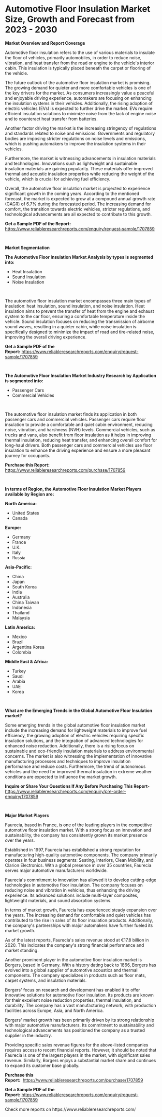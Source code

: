 <p><h1>Automotive Floor Insulation Market Size, Growth and Forecast from 2023 - 2030</h1></p><p><strong>Market Overview and Report Coverage</strong></p>
<p><p>Automotive floor insulation refers to the use of various materials to insulate the floor of vehicles, primarily automobiles, in order to reduce noise, vibration, and heat transfer from the road or engine to the vehicle's interior cabin. This insulation is typically placed beneath the carpet or flooring of the vehicle.</p><p>The future outlook of the automotive floor insulation market is promising. The growing demand for quieter and more comfortable vehicles is one of the key drivers for the market. As consumers increasingly value a peaceful and enjoyable driving experience, automakers are focusing on enhancing the insulation systems in their vehicles. Additionally, the rising adoption of electric vehicles (EVs) is expected to further drive the market. EVs require efficient insulation solutions to minimize noise from the lack of engine noise and to counteract heat transfer from batteries.</p><p>Another factor driving the market is the increasing stringency of regulations and standards related to noise and emissions. Governments and regulatory bodies are imposing stricter regulations on noise levels and emissions, which is pushing automakers to improve the insulation systems in their vehicles.</p><p>Furthermore, the market is witnessing advancements in insulation materials and technologies. Innovations such as lightweight and sustainable insulation materials are gaining popularity. These materials offer improved thermal and acoustic insulation properties while reducing the weight of the vehicle, which is crucial for achieving fuel efficiency.</p><p>Overall, the automotive floor insulation market is projected to experience significant growth in the coming years. According to the mentioned forecast, the market is expected to grow at a compound annual growth rate (CAGR) of 6.7% during the forecasted period. The increasing demand for comfort, the transition towards electric vehicles, stricter regulations, and technological advancements are all expected to contribute to this growth.</p></p>
<p><strong>Get a Sample PDF of the Report:</strong> <a href="https://www.reliableresearchreports.com/enquiry/request-sample/1707859">https://www.reliableresearchreports.com/enquiry/request-sample/1707859</a></p>
<p>&nbsp;</p>
<p><strong>Market Segmentation</strong></p>
<p><strong>The Automotive Floor Insulation Market Analysis by types is segmented into:</strong></p>
<p><ul><li>Heat Insulation</li><li>Sound Insulation</li><li>Noise Insulation</li></ul></p>
<p>&nbsp;</p>
<p><p>The automotive floor insulation market encompasses three main types of insulation: heat insulation, sound insulation, and noise insulation. Heat insulation aims to prevent the transfer of heat from the engine and exhaust system to the car floor, ensuring a comfortable temperature inside the vehicle. Sound insulation focuses on reducing the transmission of airborne sound waves, resulting in a quieter cabin, while noise insulation is specifically designed to minimize the impact of road and tire-related noise, improving the overall driving experience.</p></p>
<p><strong>Get a Sample PDF of the Report:</strong>&nbsp;<a href="https://www.reliableresearchreports.com/enquiry/request-sample/1707859">https://www.reliableresearchreports.com/enquiry/request-sample/1707859</a></p>
<p>&nbsp;</p>
<p><strong>The Automotive Floor Insulation Market Industry Research by Application is segmented into:</strong></p>
<p><ul><li>Passenger Cars</li><li>Commercial Vehicles</li></ul></p>
<p>&nbsp;</p>
<p><p>The automotive floor insulation market finds its application in both passenger cars and commercial vehicles. Passenger cars require floor insulation to provide a comfortable and quiet cabin environment, reducing noise, vibration, and harshness (NVH) levels. Commercial vehicles, such as trucks and vans, also benefit from floor insulation as it helps in improving thermal insulation, reducing heat transfer, and enhancing overall comfort for long-haul drivers. Both passenger cars and commercial vehicles use floor insulation to enhance the driving experience and ensure a more pleasant journey for occupants.</p></p>
<p><strong>Purchase this Report:</strong>&nbsp; <a href="https://www.reliableresearchreports.com/purchase/1707859">https://www.reliableresearchreports.com/purchase/1707859</a></p>
<p>&nbsp;</p>
<p><strong>In terms of Region, the Automotive Floor Insulation Market Players available by Region are:</strong></p>
<p>
    <p> <strong> North America: </strong>
        <ul>
            <li>United States</li>
            <li>Canada</li>
        </ul>
        </p> 
    <p> <strong> Europe: </strong>
        <ul>
            <li>Germany</li>
            <li>France</li>
            <li>U.K.</li>
            <li>Italy</li>
            <li>Russia</li>
        </ul>
        </p> 
    <p> <strong> Asia-Pacific: </strong>
        <ul>
            <li>China</li>
            <li>Japan</li>
            <li>South Korea</li>
            <li>India</li>
            <li>Australia</li>
            <li>China Taiwan</li>
            <li>Indonesia</li>
            <li>Thailand</li>
            <li>Malaysia</li>
        </ul>
        </p> 
    <p> <strong> Latin America: </strong>
        <ul>
            <li>Mexico</li>
            <li>Brazil</li>
            <li>Argentina Korea</li>
            <li>Colombia</li>
        </ul>
        </p> 
    <p> <strong> Middle East & Africa: </strong>
        <ul>
            <li>Turkey</li>
            <li>Saudi</li>
            <li>Arabia</li>
            <li>UAE</li>
            <li>Korea</li>
        </ul>
    </p>
    </p>
<p>&nbsp;</p>
<p><strong>What are the Emerging Trends in the Global Automotive Floor Insulation market?</strong></p>
<p><p>Some emerging trends in the global automotive floor insulation market include the increasing demand for lightweight materials to improve fuel efficiency, the growing adoption of electric vehicles requiring specific insulation solutions, and the integration of advanced technologies for enhanced noise reduction. Additionally, there is a rising focus on sustainable and eco-friendly insulation materials to address environmental concerns. The market is also witnessing the implementation of innovative manufacturing processes and techniques to improve insulation performance and reduce costs. Furthermore, the trend of autonomous vehicles and the need for improved thermal insulation in extreme weather conditions are expected to influence the market growth.</p></p>
<p><strong>Inquire or Share Your Questions If Any Before Purchasing This Report</strong>- <a href="https://www.reliableresearchreports.com/enquiry/pre-order-enquiry/1707859">https://www.reliableresearchreports.com/enquiry/pre-order-enquiry/1707859</a></p>
<p>&nbsp;</p>
<p><strong>Major Market Players</strong></p>
<p><p>Faurecia, based in France, is one of the leading players in the competitive automotive floor insulation market. With a strong focus on innovation and sustainability, the company has consistently grown its market presence over the years.</p><p>Established in 1997, Faurecia has established a strong reputation for manufacturing high-quality automotive components. The company primarily operates in four business segments: Seating, Interiors, Clean Mobility, and Clarion Electronics. With a global presence in over 35 countries, Faurecia serves major automotive manufacturers worldwide.</p><p>Faurecia's commitment to innovation has allowed it to develop cutting-edge technologies in automotive floor insulation. The company focuses on reducing noise and vibration in vehicles, thus enhancing the driving experience. Its advanced solutions include multi-layer composites, lightweight materials, and sound absorption systems.</p><p>In terms of market growth, Faurecia has experienced steady expansion over the years. The increasing demand for comfortable and quiet vehicles has contributed to the rise in sales of its floor insulation products. Additionally, the company's partnerships with major automakers have further fueled its market growth.</p><p>As of the latest reports, Faurecia's sales revenue stood at €17.8 billion in 2020. This indicates the company's strong financial performance and market standing.</p><p>Another prominent player in the automotive floor insulation market is Borgers, based in Germany. With a history dating back to 1866, Borgers has evolved into a global supplier of automotive acoustics and thermal components. The company specializes in products such as floor mats, carpet systems, and insulation materials.</p><p>Borgers' focus on research and development has enabled it to offer innovative solutions for automotive floor insulation. Its products are known for their excellent noise reduction properties, thermal insulation, and durability. The company has a vast manufacturing network, with production facilities across Europe, Asia, and North America.</p><p>Borgers' market growth has been primarily driven by its strong relationship with major automotive manufacturers. Its commitment to sustainability and technological advancements has positioned the company as a trusted supplier in the industry.</p><p>Providing specific sales revenue figures for the above-listed companies requires access to recent financial reports. However, it should be noted that Faurecia is one of the largest players in the market, with significant sales revenue. Similarly, Borgers enjoys a substantial market share and continues to expand its customer base globally.</p></p>
<p><strong>Purchase this Report:</strong>&nbsp;&nbsp;<a href="https://www.reliableresearchreports.com/purchase/1707859">https://www.reliableresearchreports.com/purchase/1707859</a></p>
<p></p>
<p><strong>Get a Sample PDF of the Report:</strong>&nbsp;<a href="https://www.reliableresearchreports.com/enquiry/request-sample/1707859">https://www.reliableresearchreports.com/enquiry/request-sample/1707859</a></p>
<p>Check more reports on https://www.reliableresearchreports.com/</p>